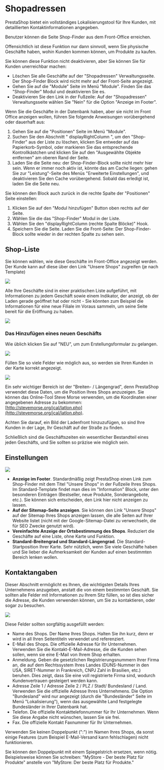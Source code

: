 # Shopadressen

PrestaShop bietet ein vollständiges Lokalisierungstool für Ihre Kunden, mit detaillierten Kontaktinformationen angegeben.

Benutzer können die Seite Shop-Finder aus dem Front-Office erreichen.

Offensichtlich ist diese Funktion nur dann sinnvoll, wenn Sie physische Geschäfte haben, wohin Kunden kommen können, um Produkte zu kaufen.

Sie können diese Funktion nicht deaktivieren, aber Sie können Sie für Kunden unerreichbar machen:

* Löschen Sie alle Geschäfte auf der "Shopadressen" Verwaltungsseite. Der Shop-Finder Block wird nicht mehr auf der Front-Seite angezeigt.
* Gehen Sie auf die "Module" Seite im Menü "Module". Finden Sie das "Shop-Finder" Modul und deaktivieren Sie es.
* Deaktivieren Sie den Link in der Fußzeile: Auf der "Shopadressen" Verwaltungsseite wählen Sie "Nein" für die Option "Anzeige im Footer".

Wenn Sie die Geschäfte in der Datenbank haben, aber sie nicht im Front Office anzeigen wollen, führen Sie folgende Anweisungen vorübergehend oder dauerhaft aus:

1. Gehen Sie auf die "Positionen" Seite im Menü "Module".
2. Suchen Sie den Abschnitt " displayRightColumn ", um den "Shop-Finder" aus der Liste zu löschen, klicken Sie entweder auf das Papierkorb-Symbol, oder markieren Sie das entsprechende Kontrollkästchen und klicken Sie auf den "Ausgewählte Objekte entfernen" am oberen Rand der Seite.
3. Laden Sie die Seite neu: der Shop-Finder-Block sollte nicht mehr hier sein. Wenn er immer noch aktiv ist, könnte das am Cache liegen: gehen Sie zur "Leistung"-Seite des Menüs "Erweiterte Einstellungen", und deaktivieren Sie den Cache vorübergehend. Sobald das erledigt ist, laden Sie die Seite neu.

Sie können den Block auch zurück in die rechte Spalte der "Positionen" Seite einstellen:

1. Klicken Sie auf den "Modul hinzufügen" Button oben rechts auf der Seite.
2. Wählen Sie die das "Shop-Finder" Modul in der Liste.
3. Wählen Sie den "displayRightColumn (rechte Spalte Blöcke)" Hook.
4. Speichern Sie die Seite. Laden Sie die Front-Seite: Der Shop-Finder-Block sollte wieder in der rechten Spalte zu sehen sein.

## Shop-Liste <a href="#shopadressen-shop-liste" id="shopadressen-shop-liste"></a>

Sie können wählen, wie diese Geschäfte im Front-Office angezeigt werden. Der Kunde kann auf diese über den Link "Unsere Shops" zugreifen (je nach Template)

![](../../../.gitbook/assets/23789812.png)

Alle Ihre Geschäfte sind in einer praktischen Liste aufgeführt, mit Informationen zu jedem Geschäft sowie einem Indikator, der anzeigt, ob der Laden gerade geöffnet hat oder nicht - Sie könnten zum Beispiel die Informationen für eine neue Filiale im Voraus sammeln, um seine Seite bereit für die Eröffnung zu haben.

![](../../../.gitbook/assets/23789813.png)

### Das Hinzufügen eines neuen Geschäfts <a href="#shopadressen-dashinzufuegeneinesneuengeschaefts" id="shopadressen-dashinzufuegeneinesneuengeschaefts"></a>

Wie üblich klicken Sie auf "NEU", um zum Erstellungsformular zu gelangen.

![](../../../.gitbook/assets/23789816.png)

Füllen Sie so viele Felder wie möglich aus, so werden sie Ihren Kunden in der Karte korrekt angezeigt.

![](../../../.gitbook/assets/23789817.png)

Ein sehr wichtiger Bereich ist der "Breiten- / Längengrad", denn PrestaShop verwendet diese Daten, um die Position Ihres Shops anzuzeigen. Sie können das Online-Tool Steve Morse verwenden, um die Koordinaten einer angegebenen Adresse zu bekommen: [http://stevemorse.org/jcal/latlon.php](http://stevemorse.org/jcal/latlon.php).

Achten Sie darauf, ein Bild der Ladenfront hinzuzufügen, so sind Ihre Kunden in der Lage, Ihr Geschäft auf der Straße zu finden.

Schließlich sind die Geschäftszeiten ein wesentlicher Bestandteil eines jeden Geschäfts, und Sie sollten so präzise wie möglich sein.

## Einstellungen <a href="#shopadressen-einstellungen" id="shopadressen-einstellungen"></a>

![](../../../.gitbook/assets/23789819.png)

* **Anzeige im Footer**. Standardmäßig zeigt PrestaShop einen Link zum Shop-Finder mit dem Titel "Unsere Shops" in der Fußzeile Ihres Shops. Im Standard-Template findet man dies im "Information" Block, unter den besonderen Einträgen (Bestseller, neue Produkte, Sonderangebote, etc.). Sie können sich entscheiden, den Link hier nicht anzeigen zu lassen.
* **Auf der Sitemap-Seite anzeigen**. Sie können den Link "Unsere Shops" auf der Sitemap Ihres Shops anzeigen lassen, die alle Seiten auf Ihrer Website listet (nicht mit der Google-Sitemap-Datei zu verwechseln, die für SEO Zwecke genutzt wird).
* **Vereinfachte Anzeige der Ortsbestimmung des Shops**. Reduziert die Geschäfte auf eine Liste, ohne Karte und Funktion.
* **Standard-Breitengrad und Standard-Längengrad**. Die Standard-Startposition Ihrer Karte. Sehr nützlich, wenn Sie viele Geschäfte haben und Sie lieber die Aufmerksamkeit der Kunden auf einen bestimmten Bereich lenken wollen.

## Kontaktangaben <a href="#shopadressen-kontaktangaben" id="shopadressen-kontaktangaben"></a>

Dieser Abschnitt ermöglicht es Ihnen, die wichtigsten Details Ihres Unternehmens anzugeben, anstatt die von einem bestimmten Geschäft. Sie sollten alle Felder mit Informationen zu Ihrem Sitz füllen, so ist dies sicher die Adresse, die Kunden verwenden können, um Sie zu kontaktieren, oder sogar zu besuchen.

![](../../../.gitbook/assets/23789822.png)

Diese Felder sollten sorgfältig ausgefüllt werden:

* Name des Shops. Der Name Ihres Shops. Halten Sie ihn kurz, denn er wird in all Ihren Seitentiteln verwendet und referenziert.
* E-Mail des Shops. Die offizielle Adresse für Ihr Unternehmen. Verwenden Sie die Kontakt-E-Mail-Adresse, die die Kunden sehen sollen, wenn sie eine E-Mail von Ihrem Shop erhalten.
* Anmeldung. Geben die gesetzlichen Registrierungsnummern Ihrer Firma an, die auf dem Rechtssystem Ihres Landes (DUNS-Nummer in den USA, SIRET-Nummer in Frankreich, CNPJ Zahl in Brasilien, etc.) beruhen. Dies zeigt, dass Sie eine voll registrierte Firma sind, wodurch Kundenvertrauen gesteigert werden kann.
* Adresse Zeile 1 / Adresse Zeile 2 / PLZ / Stadt/ Bundesland / Land. Verwenden Sie die offizielle Adresse Ihres Unternehmens. Die Option "Bundesland" wird nur angezeigt (durch die "Bundesländer" Seite im Menü "Lokalisierung"), wenn das ausgewählte Land festgelegte Bundesländer in Ihrer Datenbank hat.
* Telefon. Die offizielle Kontakttelefonnummer für Ihr Unternehmen. Wenn Sie diese Angabe nicht wünschen, lassen Sie sie frei.
* Fax. Die offizielle Kontakt Faxnummer für Ihr Unternehmen.

Verwenden Sie keinen Doppelpunkt (":") im Namen Ihres Shops, da sonst einige Features (zum Beispiel E-Mail-Versand kann fehlschlagen) nicht funktionieren.

Sie können den Doppelpunkt mit einem Spiegelstrich ersetzen, wenn nötig. Beispielsweise können Sie schreiben: "MyStore - Der beste Platz für Produkte" anstelle von "MyStore: Der beste Platz für Produkte."
